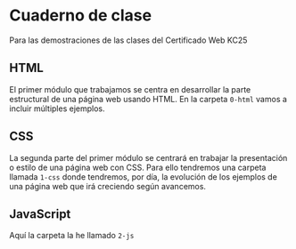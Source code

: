 # Cuaderno de clase
Para las demostraciones de las clases del Certificado Web KC25

## HTML
El primer módulo que trabajamos se centra en desarrollar la parte estructural de una página web usando HTML. En la carpeta `0-html` vamos a incluir múltiples ejemplos.

## CSS
La segunda parte del primer módulo se centrará en trabajar la presentación o estilo de una página web con CSS. Para ello tendremos una carpeta llamada `1-css` donde tendremos, por día, la evolución de los ejemplos de una página web que irá creciendo según avancemos.

## JavaScript
Aquí la carpeta la he llamado `2-js`